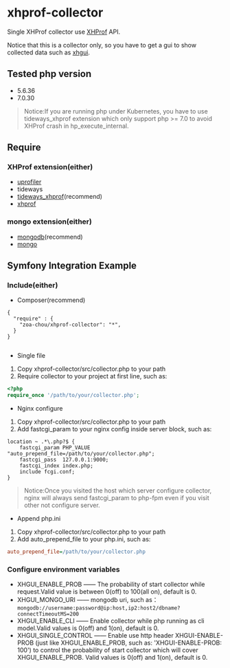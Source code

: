 # xhprof-collector

Single XHProf collector use [XHProf](https://github.com/phacility/xhprof) API.

Notice that this is a collector only, so you have to get a gui to show collected data such as [xhgui](https://github.com/perftools/xhgui).

## Tested php version

* 5.6.36
* 7.0.30

> Notice:If you are running php under Kubernetes, you have to use tideways_xhprof extension which only support php >= 7.0 to avoid XHProf crash in hp_execute_internal. 

## Require

### XHProf extension(either)

* [uprofiler](https://github.com/FriendsOfPHP/uprofiler)
* tideways
* [tideways_xhprof](https://github.com/tideways/php-xhprof-extension)(recommend)
* [xhprof](https://github.com/phacility/xhprof)

### mongo extension(either)

* [mongodb](http://php.net/manual/zh/mongodb.installation.php)(recommend)
* [mongo](http://php.net/manual/zh/mongo.installation.php)

## Symfony Integration Example

### Include(either)
 
* Composer(recommend)

```
{
  "require" : {
    "zoa-chou/xhprof-collector": "*",
  }
}


```

* Single file

1. Copy xhprof-collector/src/collector.php to your path
2. Require collector to your project at first line, such as:

```php
<?php
require_once '/path/to/your/collector.php';
```

* Nginx configure

1. Copy xhprof-collector/src/collector.php to your path
2. Add fastcgi_param to your nginx config inside server block, such as:

```
location ~ .*\.php?$ {
    fastcgi_param PHP_VALUE "auto_prepend_file=/path/to/your/collector.php";
    fastcgi_pass  127.0.0.1:9000;
    fastcgi_index index.php;
    include fcgi.conf;
}
```

> Notice:Once you visited the host which server configure collector, nginx will always send fastcgi_param to php-fpm even if you visit other not configure server.

* Append php.ini 

1. Copy xhprof-collector/src/collector.php to your path
2. Add auto_prepend_file to your php.ini, such as:

```ini
auto_prepend_file=/path/to/your/collector.php
```

### Configure environment variables

* XHGUI_ENABLE_PROB —— The probability of start collector while request.Valid value is between 0(off) to 100(all on), default is 0.
* XHGUI_MONGO_URI —— mongodb uri, such as：```mongodb://username:password@ip:host,ip2:host2/dbname?connectTimeoutMS=200```
* XHGUI_ENABLE_CLI —— Enable collector while php running as cli model.Valid values is 0(off) and 1(on), default is 0.
* XHGUI_SINGLE_CONTROL —— Enable use http header XHGUI-ENABLE-PROB (just like XHGUI_ENABLE_PROB, such as: 'XHGUI-ENABLE-PROB: 100') to control the probability of start collector which will cover XHGUI_ENABLE_PROB. Valid values is 0(off) and 1(on), default is 0.
